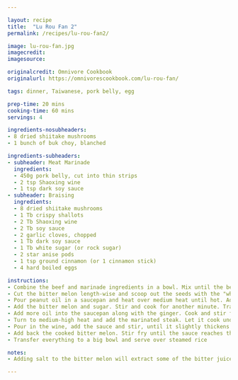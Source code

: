 ```yaml
---

layout: recipe
title:  "Lu Rou Fan 2"
permalink: /recipes/lu-rou-fan2/

image: lu-rou-fan.jpg
imagecredit: 
imagesource: 

originalcredit: Omnivore Cookbook
originalurl: https://omnivorescookbook.com/lu-rou-fan/

tags: dinner, Taiwanese, pork belly, egg

prep-time: 20 mins
cooking-time: 60 mins
servings: 4

ingredients-nosubheaders:
- 8 dried shiitake mushrooms
- 1 bunch of buk choy, blanched

ingredients-subheaders:
- subheader: Meat Marinade
  ingredients: 
  - 450g pork belly, cut into thin strips
  - 2 tsp Shaoxing wine
  - 1 tsp dark soy sauce
- subheader: Braising
  ingredients: 
  - 8 dried shiitake mushrooms
  - 1 Tb crispy shallots
  - 2 Tb Shaoxing wine
  - 2 Tb soy sauce
  - 2 garlic cloves, chopped
  - 1 Tb dark soy sauce
  - 1 Tb white sugar (or rock sugar)
  - 2 star anise pods
  - 1 tsp ground cinnamon (or 1 cinnamon stick)
  - 4 hard boiled eggs

instructions:
- Combine the beef and marinade ingredients in a bowl. Mix until the beef is fully coated. Set aside for it to marinade for 15 minutes
- Cut the bitter melon length-wise and scoop out the seeds with the "white sponge" attached to it. Slice the bitter melon into half-moon shape so it will cook evenly and won't fall apart. Sprinkle salt over it and toss with your hand until it is coated well. Let it sit for 10 minutes. Rinse off the salt. Blanch the bitter melon in boiling water for 1 minute. Drain out the hot water and rinse it under cold tap water to stop the cooking. Drain and place the bitter melon into a bowl
- Pour peanut oil in a saucepan and heat over medium heat until hot. Add the garlic and black bean sauce, then stir for 30 seconds to release the fragrance. Lower the heat if the black bean sauce starts to burn
- Add the bitter melon and sugar. Stir and cook for another minute. Transfer everything to a big bowl and set side
- Add more oil into the saucepan along with the ginger. Cook and stir for 30 seconds
- Turn to medium-high heat and add the marinated steak. Let it cook undisturbed for 1 minute or until the bottom is browned. Flip the meat and cook until the other side is browned. It is okay if the inside of the beef is still slightly pink
- Pour in the wine, add the sauce and stir, until it slightly thickens
- Add back the cooked bitter melon. Stir fry until the sauce reaches the desired consistency and everything is evenly coated
- Transfer everything to a big bowl and serve over steamed rice

notes:
- Adding salt to the bitter melon will extract some of the bitter juice from the bitter melon. Blanching it in boiling water is also done to further reduce the bitterness

---
```

